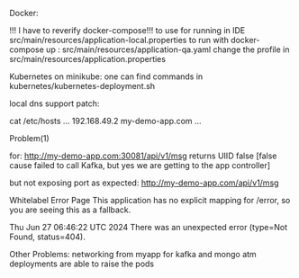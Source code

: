 Docker:

!!! I have to reverify docker-compose!!!
to use for running in IDE src/main/resources/application-local.properties
to run with docker-compose up : src/main/resources/application-qa.yaml
change the profile in src/main/resources/application.properties

Kubernetes on minikube:
one can find commands in kubernetes/kubernetes-deployment.sh

local dns support patch:

cat /etc/hosts
...
192.168.49.2    my-demo-app.com
...

Problem(1)

for:
http://my-demo-app.com:30081/api/v1/msg
returns 
UIID false [false cause failed to call Kafka, but yes we are getting to the app controller]

but not exposing port as expected:
http://my-demo-app.com/api/v1/msg

Whitelabel Error Page
This application has no explicit mapping for /error, so you are seeing this as a fallback.

Thu Jun 27 06:46:22 UTC 2024
There was an unexpected error (type=Not Found, status=404).

Other Problems:
networking from myapp for kafka and mongo
atm deployments are able to raise the pods 

